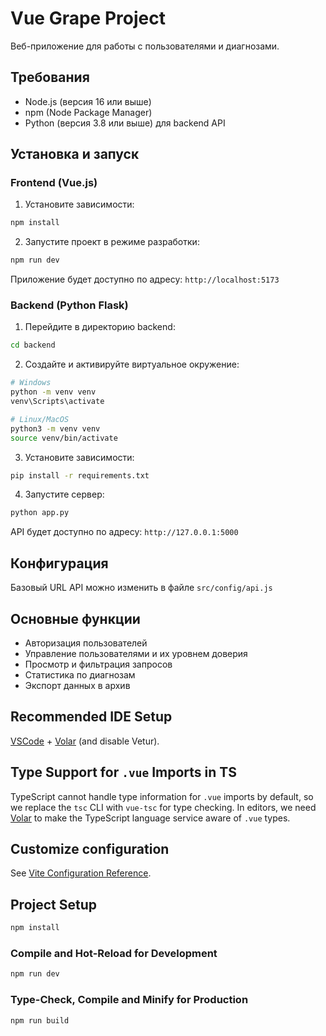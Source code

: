 # Vue Grape Project

Веб-приложение для работы с пользователями и диагнозами.

## Требования

- Node.js (версия 16 или выше)
- npm (Node Package Manager)
- Python (версия 3.8 или выше) для backend API

## Установка и запуск

### Frontend (Vue.js)

1. Установите зависимости:
```bash
npm install
```

2. Запустите проект в режиме разработки:
```bash
npm run dev
```

Приложение будет доступно по адресу: `http://localhost:5173`

### Backend (Python Flask)

1. Перейдите в директорию backend:
```bash
cd backend
```

2. Создайте и активируйте виртуальное окружение:
```bash
# Windows
python -m venv venv
venv\Scripts\activate

# Linux/MacOS
python3 -m venv venv
source venv/bin/activate
```

3. Установите зависимости:
```bash
pip install -r requirements.txt
```

4. Запустите сервер:
```bash
python app.py
```

API будет доступно по адресу: `http://127.0.0.1:5000`

## Конфигурация

Базовый URL API можно изменить в файле `src/config/api.js`

## Основные функции

- Авторизация пользователей
- Управление пользователями и их уровнем доверия
- Просмотр и фильтрация запросов
- Статистика по диагнозам
- Экспорт данных в архив

## Recommended IDE Setup

[VSCode](https://code.visualstudio.com/) + [Volar](https://marketplace.visualstudio.com/items?itemName=Vue.volar) (and disable Vetur).

## Type Support for `.vue` Imports in TS

TypeScript cannot handle type information for `.vue` imports by default, so we replace the `tsc` CLI with `vue-tsc` for type checking. In editors, we need [Volar](https://marketplace.visualstudio.com/items?itemName=Vue.volar) to make the TypeScript language service aware of `.vue` types.

## Customize configuration

See [Vite Configuration Reference](https://vite.dev/config/).

## Project Setup

```sh
npm install
```

### Compile and Hot-Reload for Development

```sh
npm run dev
```

### Type-Check, Compile and Minify for Production

```sh
npm run build
```
